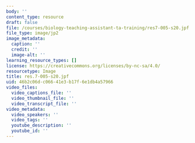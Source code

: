 ```yaml
---
body: ''
content_type: resource
draft: false
file: /courses/biology-teaching-assistant-ta-training/res7-005-s20.jpf
file_type: image/jp2
image_metadata:
  caption: ''
  credit: ''
  image-alt: ''
learning_resource_types: []
license: https://creativecommons.org/licenses/by-nc-sa/4.0/
resourcetype: Image
title: res.7-005-s20.jpf
uid: 46b2c06d-c066-41e3-b17f-6e1db4a57966
video_files:
  video_captions_file: ''
  video_thumbnail_file: ''
  video_transcript_file: ''
video_metadata:
  video_speakers: ''
  video_tags: ''
  youtube_description: ''
  youtube_id: ''
---
```

